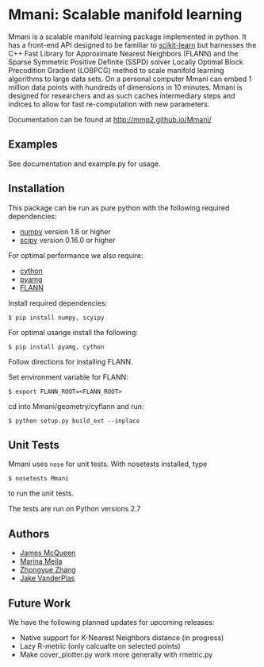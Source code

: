 # Mmani: Scalable manifold learning

Mmani is a scalable manifold learning package implemented in 
python. It has a front-end API designed to be familiar
to [scikit-learn](http://scikit-learn.org/) but harnesses
the C++ Fast Library for Approximate Nearest Neighbors (FLANN)
and the Sparse Symmetric Positive Definite (SSPD) solver
Locally Optimal Block Precodition Gradient (LOBPCG) method
to scale manifold learning algorithms to large data sets.
On a personal computer Mmani can embed 1 million data points
with hundreds of dimensions in 10 minutes. 
Mmani is designed for researchers and as such caches intermediary
steps and indices to allow for fast re-computation with new parameters. 

Documentation can be found at http://mmp2.github.io/Mmani/

## Examples

See documentation and example.py for usage.

## Installation

This package can be run as pure python with the following required
dependencies:

- [numpy](http://numpy.org) version 1.8 or higher
- [scipy](http://scipy.org) version 0.16.0 or higher

For optimal performance we also require:

- [cython](http://cython.org/)
- [pyamg](http://pyamg.org/)
- [FLANN](http://www.cs.ubc.ca/research/flann/)

Install required dependencies:

    $ pip install numpy, scyipy
    
For optimal usange install the following:

    $ pip install pyamg, cython
    
Follow directions for installing FLANN.

Set environment variable for FLANN:

    $ export FLANN_ROOT=<FLANN_ROOT>
    
cd into Mmani/geometry/cyflann and run:

    $ python setup.py build_ext --inplace

## Unit Tests
Mmani uses ``nose`` for unit tests. With nosetests installed, type

    $ nosetests Mmani

to run the unit tests.

The tests are run on Python versions 2.7

## Authors
- [James McQueen](http://www.stat.washington.edu/people/jmcq/)
- [Marina Meila](http://www.stat.washington.edu/mmp/)
- [Zhongyue Zhang](https://github.com/Jerryzcn)
- [Jake VanderPlas](http://www.vanderplas.com)

## Future Work

We have the following planned updates for upcoming releases:

- Native support for K-Nearest Neighbors distance (in progress)
- Lazy R-metric (only calcualte on selected points)
- Make cover_plotter.py work more generally with rmetric.py
